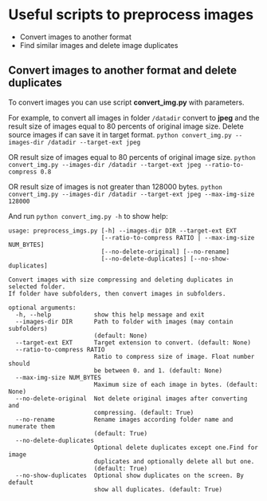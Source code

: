 # Useful scripts to preprocess images
 - Convert images to another format
 - Find similar images and delete image duplicates 

## Convert images to another format and delete duplicates

To convert images you can use script **convert_img.py** with parameters.


For example, to convert all images in folder `/datadir` convert to **jpeg** and the result size of images
equal to 80 percents of original image size. Delete source images if can save it in target format.
`python convert_img.py --images-dir /datadir --target-ext jpeg`

OR result size of images equal to 80 percents of original image size. 
`python convert_img.py --images-dir /datadir --target-ext jpeg --ratio-to-compress 0.8`

OR result size of images is not greater than 128000 bytes. 
`python convert_img.py --images-dir /datadir --target-ext jpeg --max-img-size 128000`

And run `python convert_img.py -h` to show help:

```
usage: preprocess_imgs.py [-h] --images-dir DIR --target-ext EXT
                          [--ratio-to-compress RATIO | --max-img-size NUM_BYTES]
                          [--no-delete-original] [--no-rename]
                          [--no-delete-duplicates] [--no-show-duplicates]

Convert images with size compressing and deleting duplicates in selected folder.
If folder have subfolders, then convert images in subfolders.

optional arguments:
  -h, --help            show this help message and exit
  --images-dir DIR      Path to folder with images (may contain subfolders)
                        (default: None)
  --target-ext EXT      Target extension to convert. (default: None)
  --ratio-to-compress RATIO
                        Ratio to compress size of image. Float number should
                        be between 0. and 1. (default: None)
  --max-img-size NUM_BYTES
                        Maximum size of each image in bytes. (default: None)
  --no-delete-original  Not delete original images after converting and
                        compressing. (default: True)
  --no-rename           Rename images according folder name and numerate them
                        (default: True)
  --no-delete-duplicates
                        Optional delete duplicates except one.Find for image
                        duplicates and optionally delete all but one.
                        (default: True)
  --no-show-duplicates  Optional show duplicates on the screen. By default
                        show all duplicates. (default: True)
```